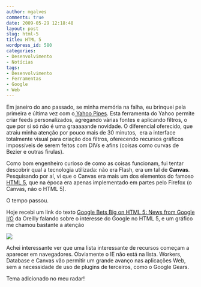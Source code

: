 ```yaml
---
author: mgalves
comments: true
date: 2009-05-29 12:18:48
layout: post
slug: html-5
title: HTML 5
wordpress_id: 580
categories:
- Desenvolvimento
- Notícias
tags:
- Desenvolvimento
- Ferramentas
- Google
- Web
---
```


Em janeiro do ano passado, se minha memória na falha, eu brinquei pela primeira e última vez com o[ Yahoo Pipes](http://pipes.yahoo.com). Esta ferramenta do Yahoo permite criar feeds personalizados, agregando várias fontes e aplicando filtros, o que por si só não é uma graaaaande novidade. O diferencial oferecido, que atraiu minha atenção por pouco mais de 30 minutos,  era a interface totalmente visual para criação dos filtros, oferecendo recursos gráficos impossíveis de serem feitos com DIVs e afins (coisas como curvas de Bezier e outras firulas).

Como bom engenheiro curioso de como as coisas funcionam, fui tentar descobrir qual a tecnologia utilizada: não era Flash, era um tal de **Canvas**. Pesquisando por aí, vi que o Canvas era mais um dos elementos do famoso [HTML 5](http://www.whatwg.org/specs/web-apps/current-work/multipage/index.html#contents), que na época era apenas implementado em partes pelo Firefox (o Canvas, não o HTML 5).

O tempo passou.

Hoje recebi um link do texto [Google Bets Big on HTML 5: News from Google I/O](http://radar.oreilly.com/2009/05/google-bets-big-on-html-5.html)
da Oreilly falando sobre o interesse do Google no HTML 5, e um gráfico me chamou bastante a atenção

![]({{BASE_PATH}}/images/2009-05-29-html-5/html5.png)

Achei interessante ver que uma lista interessante de recursos começam a aparecer em navegadores. Obviamente o IE não está na lista. Workers, Database e Canvas vão permitir um grande avanço nas aplicações Web, sem a necessidade de uso de plugins de terceiros, como o Google Gears.

Tema adicionado no meu radar!
